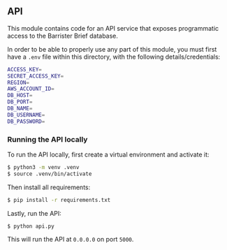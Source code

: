 ## API

This module contains code for an API service that exposes programmatic access to the Barrister Brief database.

In order to be able to properly use any part of this module, you must first have a `.env` file within this directory, with the following details/credentials:

```bash
ACCESS_KEY=
SECRET_ACCESS_KEY=
REGION=
AWS_ACCOUNT_ID=
DB_HOST=
DB_PORT=
DB_NAME=
DB_USERNAME=
DB_PASSWORD=
```

### Running the API locally

To run the API locally, first create a virtual environment and activate it:
```bash
$ python3 -m venv .venv
$ source .venv/bin/activate
```

Then install all requirements:
```bash
$ pip install -r requirements.txt
```

Lastly, run the API:

```bash
$ python api.py
```

This will run the API at `0.0.0.0` on port `5000`.